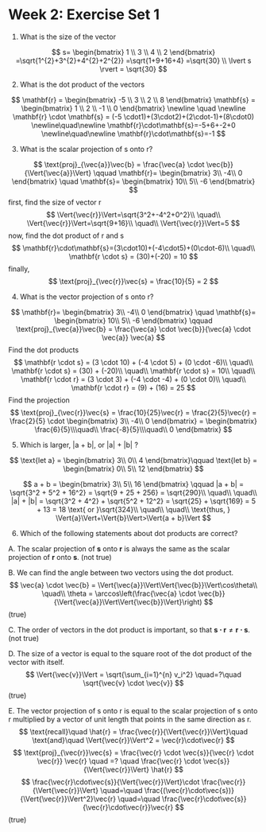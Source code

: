 # Week 2: Exercise Set 1

1. What is the size of the vector

$$
s=
\begin{bmatrix}
1 \\
3 \\
4 \\
2
\end{bmatrix}
=\sqrt{1^{2}+3^{2}+4^{2}+2^{2}}
=\sqrt{1+9+16+4}
=\sqrt{30} \\
\lvert s \rvert = \sqrt{30}
$$

2. What is the dot product of the vectors

$$
\mathbf{r} =
\begin{bmatrix}
-5 \\
3 \\
2 \\
8
\end{bmatrix}
\mathbf{s} =
\begin{bmatrix}
1 \\
2 \\
-1 \\
0
\end{bmatrix}
\newline
\quad
\newline
\mathbf{r} \cdot \mathbf{s} = (-5 \cdot1)+(3\cdot2)+(2\cdot-1)+(8\cdot0)
\newline\quad\newline
\mathbf{r}\cdot\mathbf{s}=-5+6+-2+0
\newline\quad\newline
\mathbf{r}\cdot\mathbf{s}=-1
$$

3. What is the scalar projection of s onto r?

$$
\text{proj}_{\vec{a}}\vec{b} = \frac{\vec{a} \cdot \vec{b}}{\Vert{\vec{a}}\Vert}
\qquad
\mathbf{r}=
\begin{bmatrix}
3\\
-4\\
0
\end{bmatrix}
\quad
\mathbf{s}=
\begin{bmatrix}
10\\
5\\
-6
\end{bmatrix}
$$
first, find the size of vector r
$$
\Vert{\vec{r}}\Vert=\sqrt{3^2+-4^2+0^2}\\
\quad\\
\Vert{\vec{r}}\Vert=\sqrt{9+16}\\
\quad\\
\Vert{\vec{r}}\Vert=5
$$
now, find the dot product of r and s
$$
\mathbf{r}\cdot\mathbf{s}=(3\cdot10)+(-4\cdot5)+(0\cdot-6)\\
\quad\\
\mathbf{r \cdot s} = (30)+(-20) = 10
$$
finally,
$$
\text{proj}_{\vec{r}}\vec{s} = \frac{10}{5} = 2
$$

4. What is the vector projection of s onto r?

$$
\mathbf{r}=
\begin{bmatrix}
3\\
-4\\
0
\end{bmatrix}
\quad
\mathbf{s}=
\begin{bmatrix}
10\\
5\\
-6
\end{bmatrix}
\qquad
\text{proj}_{\vec{a}}\vec{b} = \frac{\vec{a} \cdot \vec{b}}{\vec{a} \cdot \vec{a}} \vec{a}
$$
Find the dot products
$$
\mathbf{r \cdot s} = (3 \cdot 10) + (-4 \cdot 5) + (0 \cdot -6)\\
\quad\\
\mathbf{r \cdot s} = (30) + (-20)\\
\quad\\
\mathbf{r \cdot s} = 10\\
\quad\\
\mathbf{r \cdot r} = (3 \cdot 3) + (-4 \cdot -4) + (0 \cdot 0)\\
\quad\\
\mathbf{r \cdot r} = (9) + (16) = 25
$$
Find the projection
$$
\text{proj}_{\vec{r}}\vec{s} =
\frac{10}{25}\vec{r} =
\frac{2}{5}\vec{r} =
\frac{2}{5} \cdot
\begin{bmatrix}
3\\
-4\\
0
\end{bmatrix} =
\begin{bmatrix}
\frac{6}{5}\\\quad\\
\frac{-8}{5}\\\quad\\
0
\end{bmatrix}
$$

5. Which is larger, |a + b|, or |a| + |b| ?

$$
\text{let a} =
\begin{bmatrix}
3\\
0\\
4
\end{bmatrix}\qquad
\text{let b} =
\begin{bmatrix}
0\\
5\\
12
\end{bmatrix}
$$

$$
a + b =
\begin{bmatrix}
3\\
5\\
16
\end{bmatrix}
\qquad
|a + b| =
\sqrt{3^2 + 5^2 + 16^2} =
\sqrt{9 + 25 + 256} =
\sqrt{290}\\
\quad\\
\quad\\
|a| + |b| =
\sqrt{3^2 + 4^2} + \sqrt{5^2 + 12^2} =
\sqrt{25} + \sqrt{169} =
5 + 13 = 18 \text{ or }\sqrt{324}\\
\quad\\
\quad\\
\text{thus, } \Vert{a}\Vert+\Vert{b}\Vert>\Vert{a + b}\Vert
$$

6. Which of the following statements about dot products are correct?

A. The scalar projection of $\mathbf{s}$ onto $\mathbf{r}$ is always the same as the scalar projection of $\mathbf{r}$ onto $\mathbf{s}$.
(not true)

B. We can find the angle between two vectors using the dot product.
$$
\vec{a} \cdot \vec{b} = \Vert{\vec{a}}\Vert\Vert{\vec{b}}\Vert\cos\theta\\
\quad\\
\theta = \arccos\left(\frac{\vec{a} \cdot \vec{b}}{\Vert{\vec{a}}\Vert\Vert{\vec{b}}\Vert}\right)
$$
(true)

C. The order of vectors in the dot product is important, so that $\mathbf{s \cdot r} \neq \mathbf{r \cdot s}$.
(not true)

D. The size of a vector is equal to the square root of the dot product of the vector with itself.
$$
\Vert{\vec{v}}\Vert =
\sqrt{\sum_{i=1}^{n} v_i^2}
\quad=?\quad
\sqrt{\vec{v} \cdot \vec{v}}
$$
(true)

E. The vector projection of s onto r is equal to the scalar projection of s onto r multiplied by a vector of unit length that points in the same direction as r.
$$
\text{recall}\quad
\hat{r} = \frac{\vec{r}}{\Vert{\vec{r}}\Vert}\quad
\text{and}\quad
\Vert{\vec{r}}\Vert^2 = \vec{r}\cdot\vec{r}
$$
$$
\text{proj}_{\vec{r}}\vec{s} =
\frac{\vec{r} \cdot \vec{s}}{\vec{r} \cdot \vec{r}} \vec{r}
\quad =? \quad
\frac{\vec{r} \cdot \vec{s}}{\Vert{\vec{r}}\Vert}
\hat{r}
$$
$$
\frac{\vec{r}\cdot\vec{s}}{\Vert{\vec{r}}\Vert}\cdot
\frac{\vec{r}}{\Vert{\vec{r}}\Vert}
\quad=\quad
\frac{(\vec{r}\cdot\vec{s})}
{\Vert{\vec{r}}\Vert^2}\vec{r}
\quad=\quad
\frac{\vec{r}\cdot\vec{s}}
{\vec{r}\cdot\vec{r}}\vec{r}
$$
(true)
